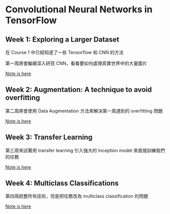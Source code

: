 # Convolutional Neural Networks in TensorFlow

## Week 1: Exploring a Larger Dataset

在 Course 1 中已經知道了一些 Tensorflow 和 CNN 的方法

第一周將會繼續深入研究 CNN，看看要如何處理真實世界中的大量圖片

[Note is here](week1)

## Week 2: Augmentation: A technique to avoid overfitting

第二周將會使用 Data Augmentation 方法來解決第一周遇到的 overfitting 問題

[Note is here](week2)

## Week 3: Transfer Learning

第三周來試著用 transfer learning 引入強大的 Inception model 來直接訓練我們的任務

[Note is here](week3)

## Week 4: Multiclass Classifications

第四周統整所有技術，但是把任務改為 multiclass classification 的問題

[Note is here](week4)